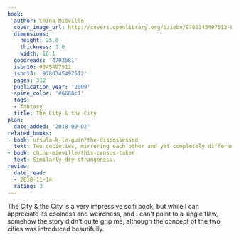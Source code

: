 ```yaml
---
book:
  author: China Miéville
  cover_image_url: http://covers.openlibrary.org/b/isbn/9780345497512-L.jpg
  dimensions:
    height: 25.0
    thickness: 3.0
    width: 16.1
  goodreads: '4703581'
  isbn10: 0345497511
  isbn13: '9780345497512'
  pages: 312
  publication_year: '2009'
  spine_color: '#6686c1'
  tags:
  - fantasy
  title: The City & the City
plan:
  date_added: '2018-09-02'
related_books:
- book: ursula-k-le-guin/the-dispossessed
  text: Two societies, mirroring each other and yet completely different.
- book: china-mieville/this-census-taker
  text: Similarly dry strangeness.
review:
  date_read:
  - 2018-11-14
  rating: 3
---
```


The City & the City is a very impressive scifi book, but while I can appreciate its coolness and weirdness, and I
can't point to a single flaw, somehow the story didn't quite grip me, although the concept of the two cities was
introduced beautifully.
